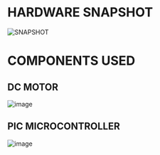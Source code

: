 # HARDWARE SNAPSHOT
![SNAPSHOT](https://user-images.githubusercontent.com/99087988/157255118-aafd22d7-4b71-4188-81bd-2472dcff89f0.PNG)
# COMPONENTS USED
## DC MOTOR
![image](https://user-images.githubusercontent.com/99087988/157256209-d80e9a59-bd75-403f-9329-71f8ad93977f.png)
## PIC MICROCONTROLLER 
![image](https://user-images.githubusercontent.com/99087988/157256580-34b1a598-0198-4fe0-88a8-a3e32f076f00.png)



